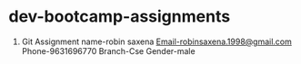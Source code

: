# dev-bootcamp-assignments

1) Git Assignment
name-robin saxena
Email-robinsaxena.1998@gmail.com
Phone-9631696770
Branch-Cse
Gender-male
